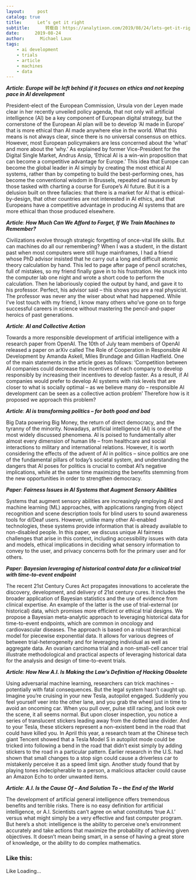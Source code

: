 ```yaml
---
layout:     post
catalog: true
title:      Let’s get it right
subtitle:      转载自：https://analytixon.com/2019/08/24/lets-get-it-right-59/
date:      2019-08-24
author:      Michael Laux
tags:
    - ai development
    - trials
    - article
    - machines
    - data
---
```


***Article***: ***Europe will be left behind if it focuses on ethics and not keeping pace in AI development***

President-elect of the European Commission, Ursula von der Leyen made clear in her recently unveiled policy agenda, that not only will artificial intelligence (AI) be a key component of European digital strategy, but the cornerstone of the European AI plan will be to develop ‘AI made in Europe’ that is more ethical than AI made anywhere else in the world. What this means is not always clear, since there is no universal consensus on ethics. However, most European policymakers are less concerned about the ‘what’ and more about the ‘why.’ As explained by former Vice-President for the Digital Single Market, Andrus Ansip, ‘Ethical AI is a win-win proposition that can become a competitive advantage for Europe.’ This idea that Europe can become the global leader in AI simply by creating the most ethical AI systems, rather than by competing to build the best-performing ones, has become the conventional wisdom in Brussels, repeated ad nauseum by those tasked with charting a course for Europe’s AI future. But it is a delusion built on three fallacies: that there is a market for AI that is ethical-by-design, that other countries are not interested in AI ethics, and that Europeans have a competitive advantage in producing AI systems that are more ethical than those produced elsewhere.

***Article***: ***How Much Can We Afford to Forget, If We Train Machines to Remember?***

Civilizations evolve through strategic forgetting of once-vital life skills. But can machines do all our remembering? When I was a student, in the distant past when most computers were still huge mainframes, I had a friend whose PhD advisor insisted that he carry out a long and difficult atomic theory calculation by hand. This led to page after page of pencil scratches, full of mistakes, so my friend finally gave in to his frustration. He snuck into the computer lab one night and wrote a short code to perform the calculation. Then he laboriously copied the output by hand, and gave it to his professor. Perfect, his advisor said – this shows you are a real physicist. The professor was never any the wiser about what had happened. While I’ve lost touch with my friend, I know many others who’ve gone on to forge successful careers in science without mastering the pencil-and-paper heroics of past generations.

***Article***: ***AI and Collective Action***

Towards a more responsible development of artificial intelligence with a research paper from OpenAI. The 10th of July team members of OpenAI released a paper on arXiv called The Role of Cooperation in Responsible AI Development by Amanda Askell, Miles Brundage and Gillian Hadfield. One of the main statements in the article goes as follows: ‘Competition between AI companies could decrease the incentives of each company to develop responsibly by increasing their incentives to develop faster. As a result, if AI companies would prefer to develop AI systems with risk levels that are closer to what is socially optimal – as we believe many do – responsible AI development can be seen as a collective action problem’ Therefore how is it proposed we approach this problem?

***Article***: ***AI is transforming politics – for both good and bad***

Big Data powering Big Money, the return of direct democracy, and the tyranny of the minority. Nowadays, artificial intelligence (AI) is one of the most widely discussed phenomena. AI is poised to fundamentally alter almost every dimension of human life – from healthcare and social interactions to military and international relations. However, it is worth considering the effects of the advent of AI in politics – since politics are one of the fundamental pillars of today’s societal system, and understanding the dangers that AI poses for politics is crucial to combat AI’s negative implications, while at the same time maximizing the benefits stemming from the new opportunities in order to strengthen democracy.

***Paper***: ***Fairness Issues in AI Systems that Augment Sensory Abilities***

Systems that augment sensory abilities are increasingly employing AI and machine learning (ML) approaches, with applications ranging from object recognition and scene description tools for blind users to sound awareness tools for d/Deaf users. However, unlike many other AI-enabled technologies, these systems provide information that is already available to non-disabled people. In this paper, we discuss unique AI fairness challenges that arise in this context, including accessibility issues with data and models, ethical implications in deciding what sensory information to convey to the user, and privacy concerns both for the primary user and for others.

***Paper***: ***Bayesian leveraging of historical control data for a clinical trial with time-to-event endpoint***

The recent 21st Century Cures Act propagates innovations to accelerate the discovery, development, and delivery of 21st century cures. It includes the broader application of Bayesian statistics and the use of evidence from clinical expertise. An example of the latter is the use of trial-external (or historical) data, which promises more efficient or ethical trial designs. We propose a Bayesian meta-analytic approach to leveraging historical data for time-to-event endpoints, which are common in oncology and cardiovascular diseases. The approach is based on a robust hierarchical model for piecewise exponential data. It allows for various degrees of between trial-heterogeneity and for leveraging individual as well as aggregate data. An ovarian carcinoma trial and a non-small-cell cancer trial illustrate methodological and practical aspects of leveraging historical data for the analysis and design of time-to-event trials.

***Article***: ***How New A.I. Is Making the Law’s Definition of Hacking Obsolete***

Using adversarial machine learning, researchers can trick machines – potentially with fatal consequences. But the legal system hasn’t caught up. Imagine you’re cruising in your new Tesla, autopilot engaged. Suddenly you feel yourself veer into the other lane, and you grab the wheel just in time to avoid an oncoming car. When you pull over, pulse still racing, and look over the scene, it all seems normal. But upon closer inspection, you notice a series of translucent stickers leading away from the dotted lane divider. And to your Tesla, these stickers represent a non-existent bend in the road that could have killed you. In April this year, a research team at the Chinese tech giant Tencent showed that a Tesla Model S in autopilot mode could be tricked into following a bend in the road that didn’t exist simply by adding stickers to the road in a particular pattern. Earlier research in the U.S. had shown that small changes to a stop sign could cause a driverless car to mistakenly perceive it as a speed limit sign. Another study found that by playing tones indecipherable to a person, a malicious attacker could cause an Amazon Echo to order unwanted items.

***Article***: ***A.I. Is the Cause Of – And Solution To – the End of the World***

The development of artificial general intelligence offers tremendous benefits and terrible risks. There is no easy definition for artificial intelligence, or A.I. Scientists can’t agree on what constitutes ‘true A.I.’ versus what might simply be a very effective and fast computer program. But here’s a shot: intelligence is the ability to perceive one’s environment accurately and take actions that maximize the probability of achieving given objectives. It doesn’t mean being smart, in a sense of having a great store of knowledge, or the ability to do complex mathematics.

### Like this:

Like Loading...
